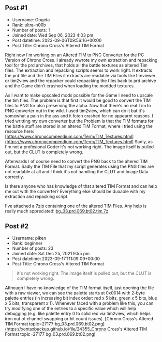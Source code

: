 ## Post #1
- Username: Gogeta
- Rank: ultra-n00b
- Number of posts: 1
- Joined date: Wed Sep 06, 2023 4:03 pm
- Post datetime: 2023-09-06T09:56:16+00:00
- Post Title: Chrono Cross's Altered TIM Format

Right now I'm working on an Altered TIM to PNG Converter for the PC Version of Chrono Cross. I already wwrote my own extraction and repacking tool for the prd archives, that holds all the battle textures as altered Tim files.
The extraction and repacking scripts seems to work right. It extracts the prd file and the TIM Files it extracts are readable via tools like timviewer or tim2view and the repacker could reopacking the files back to prd archive and the Game didn't crashed when loading the modded textures.

As I want to make upscaled mods possible for the Game I need to upscale the tim files. The problem is that first it would be good to convert the TIM files to PNG for also preserving the alpha. Now that there's no real Tim to PNG converter out in the wild. I used tim2view, which can do it but it's somewhat a pain in the ass and it foten crashed for no appearnt reasons.
I tried writting my own converter but the Problem is that the TIM formats for the battle stuff are stored in an altered TIM Format, where I tried using the resource here: [https://www.chronocompendium.com/Term/TIM_Textures.html](https://www.chronocompendium.com/Term/TIM_Textures.html) Sadly, as I'm not a profesional Coder it's not working right. The image itself is pulled out, but the CLUT is completely wrong.

Afterwards I of course need to convert the PNG back to the altered TIM Format. Sadly the TIM File that my script generates using the PNG files are not readable at all and I think it's not handling the CLUT and Image Data correctly.

Is there anyone who has knowledge of that altered TIM Format and can help me out with the converter? Everything else should be duoable with my extraction and repacking script.

I've attached a 7zip containing one of the altered TIM Files.
Any help is really much appreciated! 
[bg_03.prd.069.bt02.tim.7z](https://xentaxbackup.github.io/file/24317_bg_03.prd.069.bt02.tim.7z)
## Post #2
- Username: piken
- Rank: beginner
- Number of posts: 23
- Joined date: Sat Dec 25, 2021 9:55 pm
- Post datetime: 2023-09-17T11:09:09+00:00
- Post Title: Chrono Cross's Altered TIM Format

> it's not working right. The image itself is pulled out, but the CLUT is completely wrong.

Although I have no knowledge of the TIM format itself, just opening the file with a raw viewer, we can see the palette starts at 0x0014 with 2-byte palette entries (in increasing bit index order: red x 5 bits, green x 5 bits, blue x 5 bits, transparent x 1). Whenever faced with a problem like this, you can try modifying one of the entries to a specific value which will help debugging (e.g. like palette entry 0 to solid red via tim2view, which helps iron out of channel swapping or bit count issues).
[Chrono Cross's Altered TIM Format topic=27177 bg_03.prd.069.bt02.png](https://xentaxbackup.github.io/file/24355_Chrono Cross's Altered TIM Format topic=27177 bg_03.prd.069.bt02.png)
